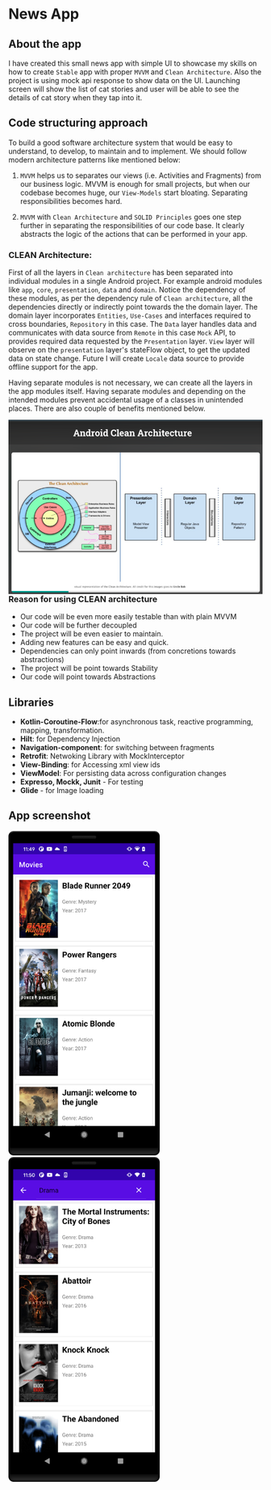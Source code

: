 # News App

## About the app
I have created this small news app with simple UI to showcase my skills on how to create `Stable` app with proper `MVVM` and `Clean Architecture`. Also the project is using mock api response to show data on the UI. Launching screen will show the list of cat stories and user will be able to see the details of cat story when they tap into it.

## Code structuring approach
To build a good software architecture system that would be easy to understand, to develop, to maintain and to implement. We should follow modern architecture patterns like mentioned below:

1. `MVVM` helps us to separates our views (i.e. Activities and Fragments) from our business logic. MVVM is enough for small projects, but when our codebase becomes huge, our `View-Models` start bloating. Separating responsibilities becomes hard.

2. `MVVM` with `Clean Architecture` and `SOLID Principles` goes one step further in separating the responsibilities of our code base. It clearly abstracts the logic of the actions that can be performed in your app.
 
### CLEAN Architecture:

First of all the layers in `Clean architecture` has been separated into individual modules in a single Android project. For example android modules like `app`, `core`, `presentation`, `data` and `domain`. Notice the dependency of these modules, as per the dependency rule of `Clean architecture`, all the dependencies directly or indirectly point towards the the domain layer. The domain layer incorporates `Entities`, `Use-Cases` and interfaces required to cross boundaries, `Repository` in this case. The `Data` layer handles data and communicates with data source from `Remote` in this case `Mock` API, to provides required data requested by the `Presentation` layer. `View` layer will observe on the `presentation` layer's stateFlow object, to get the updated data on state change. Future I will create `Locale` data source to provide offline support for the app.

Having separate modules is not necessary, we can create all the layers in the app modules itself. Having separate modules and depending on the intended modules prevent accidental usage of a classes in unintended places. There are also couple of benefits mentioned below.

<img src="screenshot/Clean-Arch.png" alt="CLEAN Architecture in Android" style="float: left; margin-right: 10px;">

### Reason for using CLEAN architecture

- Our code will be even more easily testable than with plain MVVM
- Our code will be further decoupled
- The project will be even easier to maintain.
- Adding new features can be easy and quick.
- Dependencies can only point inwards (from concretions towards abstractions)
- The project will be point towards Stability
- Our code will point towards Abstractions

## Libraries

- **Kotlin-Coroutine-Flow**:for asynchronous task, reactive programming, mapping, transformation.
- **Hilt**: for Dependency Injection
- **Navigation-component**: for switching between fragments
- **Retrofit**: Netwoking Library with MockInterceptor
- **View-Binding**: for Accessing xml view ids
- **ViewModel**: For persisting data across configuration changes
- **Expresso, Mockk, Junit** - For testing
- **Glide** - for Image loading

## App screenshot

<img src="screenshot/MovieList.png" width="300"/> <img src="screenshot/SearchList.png" width="300"/>
